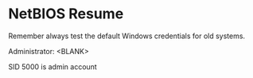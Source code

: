 # NetBIOS Resume

Remember always test the default Windows credentials for old systems.

Administrator: \<BLANK>

SID 5000 is admin account
